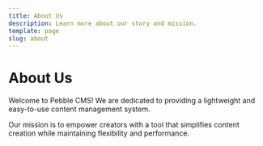 ```yaml
---
title: About Us
description: Learn more about our story and mission.
template: page
slug: about
---
```


# About Us

Welcome to Pebble CMS! We are dedicated to providing a lightweight and easy-to-use content management system.

Our mission is to empower creators with a tool that simplifies content creation while maintaining flexibility and performance.
